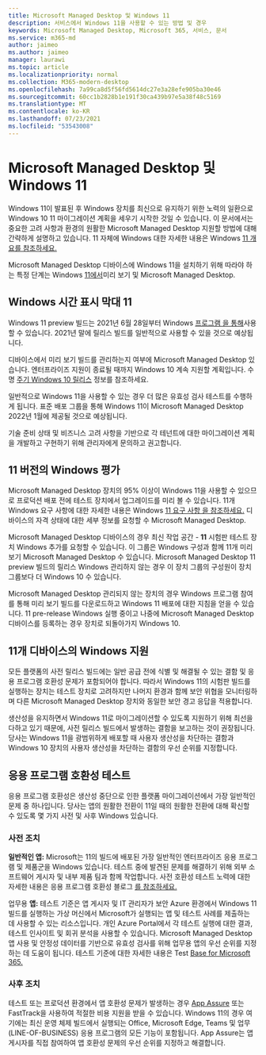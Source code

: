 ```yaml
---
title: Microsoft Managed Desktop 및 Windows 11
description: 서비스에서 Windows 11을 사용할 수 있는 방법 및 경우
keywords: Microsoft Managed Desktop, Microsoft 365, 서비스, 문서
ms.service: m365-md
author: jaimeo
ms.author: jaimeo
manager: laurawi
ms.topic: article
ms.localizationpriority: normal
ms.collection: M365-modern-desktop
ms.openlocfilehash: 7a99ca8d5f56fd5614dc27e3a28efe905ba30e46
ms.sourcegitcommit: 60cc1b2828b1e191f30ca439b97e5a38f48c5169
ms.translationtype: MT
ms.contentlocale: ko-KR
ms.lasthandoff: 07/23/2021
ms.locfileid: "53543008"
---
```

# <a name="microsoft-managed-desktop-and-windows-11"></a>Microsoft Managed Desktop 및 Windows 11

Windows 11이 발표된 후 Windows 장치를 최신으로 유지하기 위한 노력의 일환으로 Windows 10 11 마이그레이션 계획을 세우기 시작한 것일 수 있습니다. 이 문서에서는 중요한 고려 사항과 환경의 원활한 Microsoft Managed Desktop 지원할 방법에 대해 간략하게 설명하고 있습니다. 11 자체에 Windows 대한 자세한 내용은 Windows [11 개요를 참조하세요.](/windows/whats-new/windows-11)

Microsoft Managed Desktop 디바이스에 Windows 11을 설치하기 위해 따라야 하는 특정 단계는 Windows [11에서](../working-with-managed-desktop/test-win11-mmd.md)미리 보기 및 Microsoft Managed Desktop.

## <a name="timeline-for-windows-11"></a>Windows 시간 표시 막대 11

Windows 11 preview 빌드는 2021년 6월 28일부터 Windows [프로그램 을 통해](/windows-insider/)사용할 수 있습니다. 2021년 말에 릴리스 빌드를 일반적으로 사용할 수 있을 것으로 예상됩니다.

디바이스에서 미리 보기 빌드를 관리하는지 여부에 Microsoft Managed Desktop 있습니다. 엔터프라이즈 지원이 종료될 때까지 Windows 10 계속 지원할 계획입니다. 수명 [주기 Windows 10 릴리스](/windows/release-health/release-information) 정보를 참조하세요.

일반적으로 Windows 11을 사용할 수 있는 경우 더 많은 유효성 검사 테스트를 수행하게 됩니다. 표준 배포 그룹을 통해 Windows 11이 Microsoft Managed Desktop 2022년 1월에 제공될 것으로 예상됩니다.

기술 준비 상태 및 비즈니스 고려 사항을 기반으로 각 테넌트에 대한 마이그레이션 계획을 개발하고 구현하기 위해 관리자에게 문의하고 권고합니다.

## <a name="assessing-pre-release-versions-of-windows-11"></a>11 버전의 Windows 평가

Microsoft Managed Desktop 장치의 95% 이상이 Windows 11을 사용할 수 있으므로 프로덕션 배포 전에 테스트 장치에서 업그레이드를 미리 볼 수 있습니다. 11개 Windows 요구 사항에 대한 자세한 내용은 Windows [11 요구 사항 을 참조하세요.](/windows/whats-new/windows-11-requirements) 디바이스의 자격 상태에 대한 세부 정보를 요청할 수 Microsoft Managed Desktop.

Microsoft Managed Desktop 디바이스의 경우 최신 작업 공간 - **11** 시험판 테스트 장치 Windows 추가를 요청할 수 있습니다. 이 그룹은 Windows 구성과 함께 11개 미리 보기 Microsoft Managed Desktop 수 있습니다. Microsoft Managed Desktop 11 preview 빌드의 릴리스 Windows 관리하지 않는 경우 이 장치 그룹의 구성원이 장치 그룹보다 더 Windows 10 수 있습니다.

Microsoft Managed Desktop 관리되지 않는 장치의 경우 Windows 프로그램 참여를 통해 [](/windows-insider/) 미리 보기 빌드를 다운로드하고 Windows 11 배포에 대한 지침을 얻을 수 있습니다. 11 pre-release Windows 실행 중이고 나중에 Microsoft Managed Desktop 디바이스를 등록하는 경우 장치로 되돌아가지 Windows 10.

## <a name="support-for-pre-release-windows-11-devices"></a>11개 디바이스의 Windows 지원

모든 플랫폼의 사전 릴리스 빌드에는 일반 공급 전에 식별 및 해결될 수 있는 결함 및 응용 프로그램 호환성 문제가 포함되어야 합니다. 따라서 Windows 11의 시험판 빌드를 실행하는 장치는 테스트 장치로 고려하지만 나머지 환경과 함께 보안 위협을 모니터링하며 다른 Microsoft Managed Desktop 장치와 동일한 보안 경고 응답을 적용합니다.

생산성을 유지하면서 Windows 11로 마이그레이션할 수 있도록 지원하기 위해 최선을 다하고 있기 때문에, 사전 릴리스 빌드에서 발생하는 결함을 보고하는 것이 권장됩니다. 당사는 Windows 11을 광범위하게 배포할 때 사용자 생산성을 차단하는 결함과 Windows 10 장치의 사용자 생산성을 차단하는 결함의 우선 순위를 지정합니다.

## <a name="testing-application-compatibility"></a>응용 프로그램 호환성 테스트

응용 프로그램 호환성은 생산성 중단으로 인한 플랫폼 마이그레이션에서 가장 일반적인 문제 중 하나입니다. 당사는 앱의 원활한 전환이 11일 때의 원활한 전환에 대해 확신할 수 있도록 몇 가지 사전 및 사후 Windows 있습니다.

### <a name="proactive-measures"></a>사전 조치

**일반적인 앱:** Microsoft는 11의 빌드에 배포된 가장 일반적인 엔터프라이즈 응용 프로그램 및 제품군을 Windows 있습니다. 테스트 중에 발견된 문제를 해결하기 위해 외부 소프트웨어 게시자 및 내부 제품 팀과 함께 작업합니다. 사전 호환성 테스트 노력에 대한 자세한 내용은 응용 프로그램 호환성 블로그 [를 참조하세요.](https://blogs.windows.com/windowsexperience/2019/01/15/application-compatibility-in-the-windows-ecosystem/)

업무용 **앱:** [](https://www.microsoft.com/en-us/testbase) 테스트 기준은 앱 게시자 및 IT 관리자가 보안 Azure 환경에서 Windows 11 빌드를 실행하는 가상 머신에서 Microsoft가 실행되는 앱 및 테스트 사례를 제출하는 데 사용할 수 있는 리소스입니다. 개인 Azure Portal에서 각 테스트 실행에 대한 결과, 테스트 인사이트 및 회귀 분석을 사용할 수 있습니다. Microsoft Managed Desktop 앱 사용 및 안정성 데이터를 기반으로 유효성 검사를 위해 업무용 앱의 우선 순위를 지정하는 데 도움이 됩니다. 테스트 기준에 대한 자세한 내용은 Test [Base for Microsoft 365.](https://techcommunity.microsoft.com/t5/windows-it-pro-blog/test-base-for-microsoft-365-microsoft-ignite-2021-updates/ba-p/2185566)

### <a name="reactive-measures"></a>사후 조치
테스트 또는 프로덕션 환경에서 앱 호환성 문제가 발생하는 경우 [App Assure](/fasttrack/products-and-capabilities#app-assure) 또는 FastTrack을 사용하여 적절한 비용 지원을 받을 수 있습니다. Windows 11의 경우 여기에는 최신 운영 체제 빌드에서 실행되는 Office, Microsoft Edge, Teams 및 업무(LINE-OF-BUSINESS) 응용 프로그램의 모든 기능이 포함됩니다. App Assure는 앱 게시자를 직접 참여하여 앱 호환성 문제의 우선 순위를 지정하고 해결합니다.

